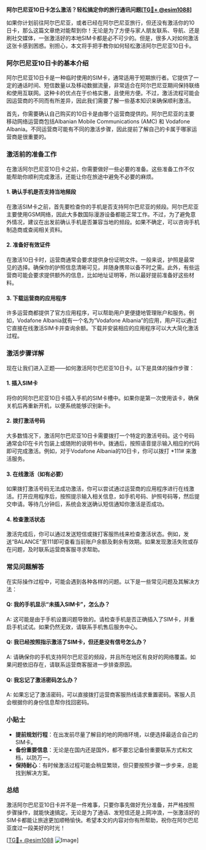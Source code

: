 **阿尔巴尼亚10日卡怎么激活？轻松搞定你的旅行通讯问题[[TG💪+ @esim1088](https://t.me/s/esim1088)]**

如果你计划前往阿尔巴尼亚，或者已经在阿尔巴尼亚旅行，但还没有激活你的10日卡，那么这篇文章绝对能帮到你！无论是为了方便与家人朋友联系、导航、还是刷社交媒体，一张激活好的本地SIM卡都是必不可少的。但是，很多人对如何激活这张卡感到困惑。别担心，本文将手把手教你如何轻松激活阿尔巴尼亚10日卡。

### 阿尔巴尼亚10日卡的基本介绍

阿尔巴尼亚10日卡是一种临时使用的SIM卡，通常适用于短期旅行者。它提供了一定的通话时间、短信数量以及移动数据流量，非常适合在阿尔巴尼亚期间保持联络和使用互联网。这种卡的优点在于价格实惠，且使用方便。不过，激活流程可能会因运营商的不同而有所差异，因此我们需要了解一些基本知识来确保顺利激活。

首先，你需要确认自己购买的10日卡是由哪个运营商提供的。阿尔巴尼亚的主要移动网络运营商包括Albanian Mobile Communications (AMC) 和 Vodafone Albania。不同运营商可能有不同的激活步骤，因此提前了解自己的卡属于哪家运营商是很重要的。

### 激活前的准备工作

在激活阿尔巴尼亚10日卡之前，你需要做好一些必要的准备。这些准备工作不仅能帮助你顺利完成激活，还能让你在旅途中避免不必要的麻烦。

#### 1. 确认手机是否支持当地频段

在激活SIM卡之前，首先要检查你的手机是否支持阿尔巴尼亚的频段。阿尔巴尼亚主要使用GSM网络，因此大多数国际漫游设备都能正常工作。不过，为了避免意外情况，建议在出发前确认手机是否兼容当地的频段。如果不确定，可以咨询手机制造商或查阅相关资料。

#### 2. 准备好有效证件

在激活10日卡时，运营商通常会要求提供身份证明文件。一般来说，护照是最常见的选择。确保你的护照信息清晰可见，并随身携带以备不时之需。此外，有些运营商可能会要求提供额外的信息，比如地址证明等，所以最好提前准备好这些材料。

#### 3. 下载运营商的应用程序

许多运营商都提供了官方应用程序，可以帮助用户更便捷地管理账户和服务。例如，Vodafone Albania就有一个名为“Vodafone Albania”的应用，用户可以通过它直接在线激活SIM卡并查询余额。下载并安装相应的应用程序可以大大简化激活过程。

### 激活步骤详解

现在让我们进入正题——如何激活阿尔巴尼亚10日卡。以下是具体的操作步骤：

#### 1. 插入SIM卡

将你的阿尔巴尼亚10日卡插入手机的SIM卡槽中。如果你是第一次使用该卡，确保关机后再重新开机，以便系统能够识别新卡。

#### 2. 拨打激活号码

大多数情况下，激活阿尔巴尼亚10日卡需要拨打一个特定的激活号码。这个号码通常会印在卡片包装上或随附的说明书中。拨通后，按照语音提示输入相应的代码即可完成激活。例如，对于Vodafone Albania的10日卡，你可以拨打 *111# 来激活服务。

#### 3. 在线激活（如有必要）

如果拨打激活号码无法成功激活，你可以尝试通过运营商的应用程序进行在线激活。打开应用程序后，按照提示输入相关信息，如手机号码、护照号码等，然后提交申请。等待几分钟后，系统会发送确认短信通知你激活是否成功。

#### 4. 检查激活状态

激活完成后，你可以通过发送短信或拨打客服热线来检查激活状态。例如，发送“BALANCE”至111即可查看当前账户余额及剩余有效期。如果发现激活失败或存在问题，及时联系运营商客服寻求帮助。

### 常见问题解答

在实际操作过程中，可能会遇到各种各样的问题。以下是一些常见问题及其解决方法：

#### Q: 我的手机显示“未插入SIM卡”，怎么办？

A: 这可能是由于手机设置问题导致的。请检查手机是否正确插入了SIM卡，并重启手机试试。如果仍然无效，请联系手机售后服务中心。

#### Q: 我已经按照指示激活了SIM卡，但还是没有信号怎么办？

A: 请确保你的手机支持阿尔巴尼亚的频段，并且所在地区有良好的网络覆盖。如果问题依旧存在，请联系运营商客服进一步排查原因。

#### Q: 我忘记了激活密码怎么办？

A: 如果忘记了激活密码，可以直接拨打运营商客服热线请求重置密码。客服人员会根据你的身份信息帮你找回密码。

### 小贴士

- **提前规划行程**：在出发前尽量了解目的地的网络环境，以便选择最适合自己的SIM卡。
- **备份重要信息**：无论是在国内还是国外，都不要忘记备份重要联系方式和文档，以防万一。
- **保持耐心**：有时候激活过程可能会稍显繁琐，但只要按照步骤一步步来，总能找到解决方案。

### 总结

激活阿尔巴尼亚10日卡并不是一件难事，只要你事先做好充分准备，并严格按照步骤操作，就能快速搞定。无论是为了通话、发短信还是上网冲浪，一张激活好的SIM卡都能让旅途更加顺畅愉快。希望本文的内容对你有所帮助，祝你在阿尔巴尼亚度过一段美好的时光！

[[TG💪+ @esim1088](https://t.me/s/esim1088) ![Image](https://i.postimg.cc/4NQfJmqS/Snipaste-2025-05-13-00-14-12.png)]